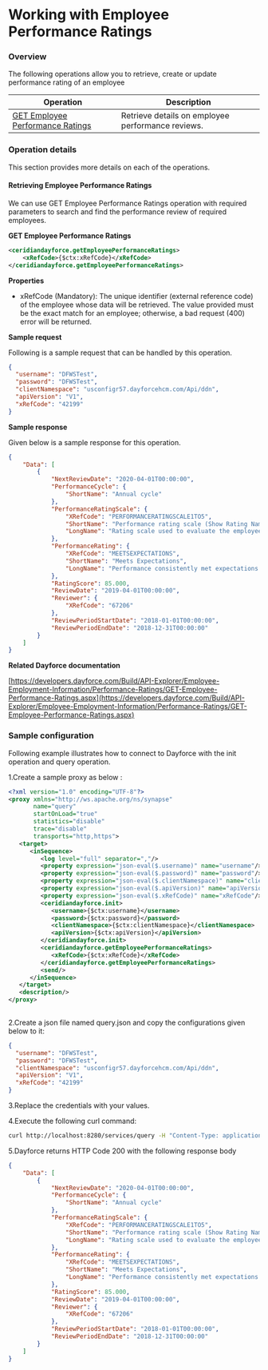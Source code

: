 # Working with Employee Performance Ratings

### Overview 

The following operations allow you to retrieve, create or update performance rating of an employee

| Operation | Description |
| ------------- |-------------|
|[GET Employee Performance Ratings](#retrieving-employee-performance-ratings)| Retrieve details on employee performance reviews. |

### Operation details

This section provides more details on each of the operations.

#### Retrieving Employee Performance Ratings
We can use GET Employee Performance Ratings operation with required parameters to search and find the performance review of required employees.

**GET Employee Performance Ratings**
```xml
<ceridiandayforce.getEmployeePerformanceRatings>
    <xRefCode>{$ctx:xRefCode}</xRefCode>
</ceridiandayforce.getEmployeePerformanceRatings>
```

**Properties**

* xRefCode (Mandatory): The unique identifier (external reference code) of the employee whose data will be retrieved. The value provided must be the exact match for an employee; otherwise, a bad request (400) error will be returned.

**Sample request**

Following is a sample request that can be handled by this operation.

```json
{
  "username": "DFWSTest",
  "password": "DFWSTest",
  "clientNamespace": "usconfigr57.dayforcehcm.com/Api/ddn",
  "apiVersion": "V1",
  "xRefCode": "42199"
}
```

**Sample response**

Given below is a sample response for this operation.

```json
{
    "Data": [
        {
            "NextReviewDate": "2020-04-01T00:00:00",
            "PerformanceCycle": {
                "ShortName": "Annual cycle"
            },
            "PerformanceRatingScale": {
                "XRefCode": "PERFORMANCERATINGSCALE1TO5",
                "ShortName": "Performance rating scale (Show Rating Name And Value)",
                "LongName": "Rating scale used to evaluate the employee performance on a scale of 1 to 5 (Show Rating Name And Value)"
            },
            "PerformanceRating": {
                "XRefCode": "MEETSEXPECTATIONS",
                "ShortName": "Meets Expectations",
                "LongName": "Performance consistently met expectations in all essential areas of responsibility, at times possibly exceeding expectations, and the quality of work overall was very good."
            },
            "RatingScore": 85.000,
            "ReviewDate": "2019-04-01T00:00:00",
            "Reviewer": {
                "XRefCode": "67206"
            },
            "ReviewPeriodStartDate": "2018-01-01T00:00:00",
            "ReviewPeriodEndDate": "2018-12-31T00:00:00"
        }
    ]
}
```

**Related Dayforce documentation**

[https://developers.dayforce.com/Build/API-Explorer/Employee-Employment-Information/Performance-Ratings/GET-Employee-Performance-Ratings.aspx](https://developers.dayforce.com/Build/API-Explorer/Employee-Employment-Information/Performance-Ratings/GET-Employee-Performance-Ratings.aspx)

### Sample configuration

Following example illustrates how to connect to Dayforce with the init operation and query operation.

1.Create a sample proxy as below :
```xml
<?xml version="1.0" encoding="UTF-8"?>
<proxy xmlns="http://ws.apache.org/ns/synapse"
       name="query"
       startOnLoad="true"
       statistics="disable"
       trace="disable"
       transports="http,https">
   <target>
      <inSequence>
         <log level="full" separator=","/>
         <property expression="json-eval($.username)" name="username"/>
         <property expression="json-eval($.password)" name="password"/>
         <property expression="json-eval($.clientNamespace)" name="clientNamespace"/>
         <property expression="json-eval($.apiVersion)" name="apiVersion"/>
         <property expression="json-eval($.xRefCode)" name="xRefCode"/>
         <ceridiandayforce.init>
            <username>{$ctx:username}</username>
            <password>{$ctx:password}</password>
            <clientNamespace>{$ctx:clientNamespace}</clientNamespace>
            <apiVersion>{$ctx:apiVersion}</apiVersion>
         </ceridiandayforce.init>
         <ceridiandayforce.getEmployeePerformanceRatings>
            <xRefCode>{$ctx:xRefCode}</xRefCode>
         </ceridiandayforce.getEmployeePerformanceRatings>
         <send/>
      </inSequence>
   </target>
   <description/>
</proxy>
                                
```

2.Create a json file named query.json and copy the configurations given below to it:

```json
{
  "username": "DFWSTest",
  "password": "DFWSTest",
  "clientNamespace": "usconfigr57.dayforcehcm.com/Api/ddn",
  "apiVersion": "V1",
  "xRefCode": "42199"
}
```
3.Replace the credentials with your values.

4.Execute the following curl command:

```bash
curl http://localhost:8280/services/query -H "Content-Type: application/json" -d @query.json
```
5.Dayforce returns HTTP Code 200 with the following response body

```json
{
    "Data": [
        {
            "NextReviewDate": "2020-04-01T00:00:00",
            "PerformanceCycle": {
                "ShortName": "Annual cycle"
            },
            "PerformanceRatingScale": {
                "XRefCode": "PERFORMANCERATINGSCALE1TO5",
                "ShortName": "Performance rating scale (Show Rating Name And Value)",
                "LongName": "Rating scale used to evaluate the employee performance on a scale of 1 to 5 (Show Rating Name And Value)"
            },
            "PerformanceRating": {
                "XRefCode": "MEETSEXPECTATIONS",
                "ShortName": "Meets Expectations",
                "LongName": "Performance consistently met expectations in all essential areas of responsibility, at times possibly exceeding expectations, and the quality of work overall was very good."
            },
            "RatingScore": 85.000,
            "ReviewDate": "2019-04-01T00:00:00",
            "Reviewer": {
                "XRefCode": "67206"
            },
            "ReviewPeriodStartDate": "2018-01-01T00:00:00",
            "ReviewPeriodEndDate": "2018-12-31T00:00:00"
        }
    ]
}
```
